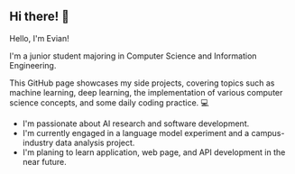 ## Hi there! 🙌

Hello, I'm Evian!

I'm a junior student majoring in Computer Science and Information Engineering. 

This GitHub page showcases my side projects, covering topics such as machine learning, deep learning, the implementation of various computer science concepts, and some daily coding practice. 💻

- I'm passionate about AI research and software development.
- I'm currently engaged in a language model experiment and a campus-industry data analysis project.
- I'm planing to learn application, web page, and API development in the near future.

<!--
**Evian-Chen/Evian-Chen** is a ✨ _special_ ✨ repository because its `README.md` (this file) appears on your GitHub profile.

Here are some ideas to get you started:

- 🔭 I’m currently working on ...
- 🌱 I’m currently learning ...
- 👯 I’m looking to collaborate on ...
- 🤔 I’m looking for help with ...
- 💬 Ask me about ...
- 📫 How to reach me: ...
- 😄 Pronouns: ...
- ⚡ Fun fact: ...
-->
